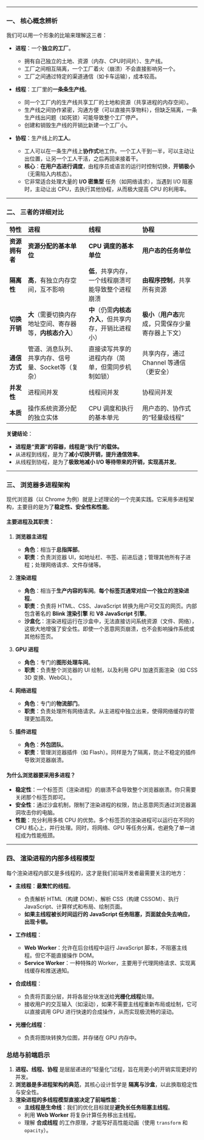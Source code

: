 
---

### 一、 核心概念辨析

我们可以用一个形象的比喻来理解这三者：

*   **进程**：一个**独立的工厂**。
    *   拥有自己独立的土地、资源（内存、CPU时间片）、生产线。
    *   工厂之间相互隔离，一个工厂着火（崩溃）不会直接影响另一个。
    *   工厂之间通过特定的渠道通信（如卡车运输），成本较高。

*   **线程**：工厂里的**一条条生产线**。
    *   同一个工厂内的生产线共享工厂的土地和资源（共享进程的内存空间）。
    *   生产线之间协作紧密，沟通方便（可以直接共享物料），但缺乏隔离，一条生产线出问题（如死锁）可能导致整个工厂停产。
    *   创建和销毁生产线的开销比新建一个工厂小。

*   **协程**：生产线上的**工人**。
    *   工人可以在一条生产线上**协作式**地工作。一个工人干到一半，可以主动让出位置，让另一个工人干活，之后再回来接着干。
    *   **核心**：**在用户态进行调度**，由程序员或语言的运行时控制切换，**开销极小**（无需陷入内核态）。
    *   它非常适合处理大量的 **I/O 密集型** 任务（如网络请求），当遇到 I/O 阻塞时，主动让出 CPU，去执行其他协程，从而极大提高 CPU 的利用率。

---

### 二、 三者的详细对比

| 特性 | 进程 | 线程 | 协程 |
| :--- | :--- | :--- | :--- |
| **资源拥有者** | **资源分配的基本单位** | **CPU 调度的基本单位** | **用户态的任务单位** |
| **隔离性** | **高**，有独立内存空间，互不影响 | **低**，共享内存，一个线程崩溃可能导致整个进程崩溃 | **由程序控制**，共享所有资源 |
| **切换开销** | **大**（需要切换内存地址空间、寄存器等，**内核态介入**） | **中**（仍需**内核态介入**，但共享内存，开销比进程小） | **极小**（**用户态**完成，只需保存少量寄存器上下文） |
| **通信方式** | 管道、消息队列、共享内存、信号量、Socket等（复杂） | 直接读写共享的进程内存（简单，但需同步机制如锁） | 共享内存，通过 Channel 等通信（更安全） |
| **并发性** | 进程间并发 | 线程间并发 | 协程间并发 |
| **本质** | 操作系统资源分配的独立实体 | CPU 调度和执行的基本单元 | 用户态的、协作式的“轻量级线程” |

**关键结论**：
*   **进程是“资源”的容器，线程是“执行”的载体。**
*   从进程到线程，是为了**减小切换开销，提升通信效率**。
*   从线程到协程，是为了**极致地减小 I/O 等待带来的开销，实现高并发**。

---

### 三、 浏览器多进程架构

现代浏览器（以 Chrome 为例）就是上述理论的一个完美实践。它采用多进程架构，主要目的是为了**稳定性、安全性和性能**。

#### 主要进程及其职责：

1.  **浏览器主进程**
    *   **角色**：相当于**总指挥部**。
    *   **职责**：负责浏览器 UI，如地址栏、书签、前进后退；管理其他所有子进程；处理网络请求、文件存储等。

2.  **渲染进程**
    *   **角色**：相当于**生产内容的车间**。**每个标签页通常对应一个独立的渲染进程**。
    *   **职责**：负责将 HTML、CSS、JavaScript 转换为用户可交互的网页。内部包含著名的 **Blink 渲染引擎** 和 **V8 JavaScript 引擎**。
    *   **沙盒化**：渲染进程运行在沙盒中，无法直接访问系统资源（文件、网络），这极大地增强了安全性。即使一个恶意网页崩溃，也不会影响操作系统或其他标签页。

3.  **GPU 进程**
    *   **角色**：专门的**图形处理车间**。
    *   **职责**：负责整个浏览器的 UI 绘制，以及利用 GPU 加速页面渲染（如 CSS 3D 变换、WebGL）。

4.  **网络进程**
    *   **角色**：专门的**物流部门**。
    *   **职责**：负责处理所有网络请求。从主进程中独立出来，使得网络缓存的管理更加高效。

5.  **插件进程**
    *   **角色**：**外包团队**。
    *   **职责**：管理浏览器插件（如 Flash）。同样是为了隔离，防止不稳定的插件导致浏览器崩溃。

#### 为什么浏览器要采用多进程？

*   **稳定性**：一个标签页（渲染进程）的崩溃不会导致整个浏览器崩溃。你只需要关闭那个标签页即可。
*   **安全性**：通过沙盒机制，限制了渲染进程的权限，防止恶意网页通过浏览器漏洞攻击你的电脑。
*   **性能**：充分利用多核 CPU 的优势。多个标签页的渲染进程可以运行在不同的 CPU 核心上，并行处理。同时，将网络、GPU 等任务分离，也避免了单一进程成为性能瓶颈。

---

### 四、 渲染进程的内部多线程模型

每个渲染进程内部又是多线程的，这才是我们前端开发者最需要关注的地方：

*   **主线程**：**最繁忙的线程**。
    *   负责解析 HTML（构建 DOM）、解析 CSS（构建 CSSOM）、执行 JavaScript、计算样式和布局、绘制页面。
    *   **如果主线程被长时间运行的 JavaScript 任务阻塞，页面就会失去响应，出现卡顿。**

*   **工作线程**：
    *   **Web Worker**：允许在后台线程中运行 JavaScript 脚本，不阻塞主线程。但它不能直接操作 DOM。
    *   **Service Worker**：一种特殊的 Worker，主要用于代理网络请求、实现离线缓存和推送通知。

*   **合成线程**：
    *   负责将页面分层，并将各层分块发送给**光栅化线程**处理。
    *   接收用户的交互输入（如滚动），如果不需要主线程重新布局或绘制，它可以直接调用 GPU 进行快速的合成操作，从而实现极流畅的滚动。

*   **光栅化线程**：
    *   负责将图块转换为位图，并存储在 GPU 内存中。

### 总结与前端启示

1.  **进程、线程、协程** 是层层递进的“轻量化”过程，旨在用更小的开销实现更好的并发。
2.  **浏览器是多进程架构的典范**，其核心设计哲学是 **隔离与沙盒**，以此换取稳定性与安全性。
3.  **渲染进程的多线程模型直接决定了前端性能**：
    *   **主线程是生命线**：我们的优化目标就是**避免长任务阻塞主线程**。
    *   利用 **Web Worker** 将复杂计算任务移出主线程。
    *   理解 **合成线程** 的工作原理，才能写好高性能动画（使用 `transform` 和 `opacity`）。
